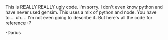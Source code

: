 This is REALLY REALLY ugly code. I'm sorry. I don't even know python and have never used gensim. This uses a mix of python and node. You have to.... uh.... I'm not even going to describe it. But here's all the code for reference :P

-Darius
